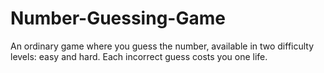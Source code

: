 # Number-Guessing-Game
An ordinary game where you guess the number, available in two difficulty levels: easy and hard. Each incorrect guess costs you one life.
